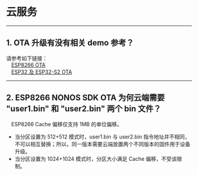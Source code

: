 # 云服务

<style>
body {counter-reset: h2}
  h2 {counter-reset: h3}
  h2:before {counter-increment: h2; content: counter(h2) ". "}
  h3:before {counter-increment: h3; content: counter(h2) "." counter(h3) ". "}
  h2.nocount:before, h3.nocount:before, { content: ""; counter-increment: none }
</style>

---

## OTA 升级有没有相关 demo 参考？

请参考如下链接：\
&emsp;[ESP8266 OTA](https://github.com/espressif/ESP8266_RTOS_SDK/tree/master/examples/system/ota)\
&emsp;[ESP32 及 ESP32-S2 OTA](https://github.com/espressif/esp-idf/tree/master/examples/system/ota)  

---

## ESP8266 NONOS SDK OTA 为何云端需要 "user1.bin" 和 "user2.bin" 两个 bin 文件？

&emsp;ESP8266 Cache 偏移仅支持 1MB 的单位偏移。
- 当分区设置为 512+512 模式时，user1.bin 与 user2.bin 指令地址并不相同，不可以相互替换；所以，同一版本需要云端放置两个不同版本的固件用于设备升级。
- 当分区设置为 1024+1024 模式时，分区大小满足 Cache 偏移，不受该限制。
